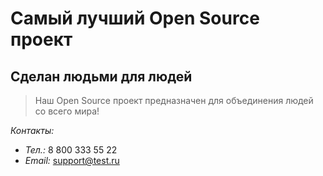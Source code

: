# Самый лучший Open Source проект

## Сделан людьми для людей

> Наш Open Source проект предназначен для объединения людей со всего мира!

_Контакты:_

- _Тел.:_ 8 800 333 55 22
- _Email:_ [support@test.ru](mailto:support@test.ru)